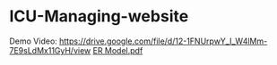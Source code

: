 # ICU-Managing-website
Demo Video: https://drive.google.com/file/d/12-1FNUrpwY_I_W4lMm-7E9sLdMx11GyH/view 
[ER Model.pdf](https://github.com/diaabadr/ICU-Managing-website/files/8879585/ER.Model.pdf)
